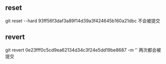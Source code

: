 
## reset
git reset --hard 93ff56f3daf3a89f14d39a3f424645b160a21dbc  不会被提交

## revert
git revert 0e23fff0c5cd9ea62134d34c3f24e5dd19be8687 -m '' 两次都会被提交
